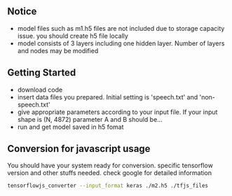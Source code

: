  
## Notice
- model files such as m1.h5 files are not included due to storage capacity issue. you should create h5 file locally
- model consists of 3 layers including one hidden layer. Number of layers and nodes may be modified

## Getting Started
- download code
- insert data files you prepared. Initial setting is 'speech.txt' and 'non-speech.txt'
- give appropriate parameters according to your input file. If your input shape is (N, 4872) parameter A and B should be...
- run and get model saved in h5 fomat

## Conversion for javascript usage
You should have your system ready for conversion. specific tensorflow version and other stuffs needed. check google for detailed information
```bash
tensorflowjs_converter --input_format keras ./m2.h5 ./tfjs_files
```
